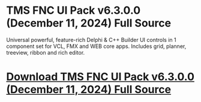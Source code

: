 # TMS FNC UI Pack v6.3.0.0 (December 11, 2024) Full Source

Universal powerful, feature-rich Delphi & C++ Builder UI controls in 1 component set for VCL, FMX and WEB core apps. Includes grid, planner, treeview, ribbon and rich editor.

# [Download TMS FNC UI Pack v6.3.0.0 (December 11, 2024) Full Source](https://developer.team/delphi/35121-tms-fnc-ui-pack-v6300-december-11-2024-full-source.html)
